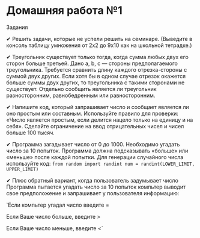 # Домашняя работа №1

Задания

✔ Решить задачи, которые не успели решить на семинаре. (Выведите в консоль таблицу умножения от 2х2 до 9х10 как на школьной тетрадке.)


✔ Треугольник существует только тогда, когда сумма любых двух его сторон больше третьей. Дано a, b, c —
стороны предполагаемого треугольника. Требуется сравнить длину каждого отрезка-стороны с суммой
двух других. Если хотя бы в одном случае отрезок окажется больше суммы двух других, то треугольника
с такими сторонами не существует. Отдельно сообщить является ли треугольник разносторонним,
равнобедренным или равносторонним.


✔ Напишите код, который запрашивает число и сообщает является ли оно простым или составным.
Используйте правило для проверки: «Число является простым, если делится нацело только на единицу
и на себя». Сделайте ограничение на ввод отрицательных чисел и чисел больше 100 тысяч.


✔ Программа загадывает число от 0 до 1000. Необходимо угадать число за 10 попыток. Программа
должна подсказывать «больше» или «меньше» после каждой попытки. Для генерации случайного
числа используйте код:
`from random import randint
num = randint(LOWER_LIMIT, UPPER_LIMIT)`

✔ Плюс обратный вариант, когда пользователь задумывает число
Программа пытается угадать число за 10 попыток
компьтер выводит свое предположение и запрашивает у пользователя информацию:

`Если компьтер угадал число введите =

Если Ваше число больше, введите >

Если Ваше число меньше, введите <`
